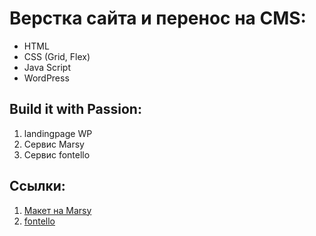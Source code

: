# Верстка сайта и перенос на CMS:
- HTML
- CSS (Grid, Flex)
- Java Script
- WordPress

## Build it with Passion:
1. landingpage WP
2. Cервис Marsy
3. Cервис fontello

## Ссылки:
1. [Макет на Marsy](https://www.markupeasy.ru/app/edit/197437)
2. [fontello](https://fontello.com/)

